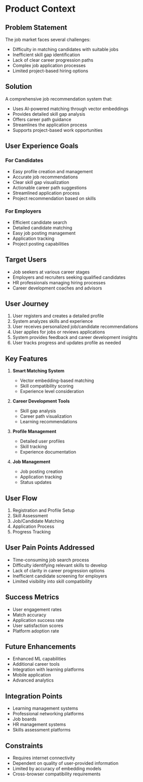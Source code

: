# Product Context

## Problem Statement
The job market faces several challenges:
- Difficulty in matching candidates with suitable jobs
- Inefficient skill gap identification
- Lack of clear career progression paths
- Complex job application processes
- Limited project-based hiring options

## Solution
A comprehensive job recommendation system that:
- Uses AI-powered matching through vector embeddings
- Provides detailed skill gap analysis
- Offers career path guidance
- Streamlines the application process
- Supports project-based work opportunities

## User Experience Goals
### For Candidates
- Easy profile creation and management
- Accurate job recommendations
- Clear skill gap visualization
- Actionable career path suggestions
- Streamlined application process
- Project recommendation based on skills

### For Employers
- Efficient candidate search
- Detailed candidate matching
- Easy job posting management
- Application tracking
- Project posting capabilities

## Target Users
- Job seekers at various career stages
- Employers and recruiters seeking qualified candidates
- HR professionals managing hiring processes
- Career development coaches and advisors

## User Journey
1. User registers and creates a detailed profile
2. System analyzes skills and experience
3. User receives personalized job/candidate recommendations
4. User applies for jobs or reviews applications
5. System provides feedback and career development insights
6. User tracks progress and updates profile as needed

## Key Features
1. **Smart Matching System**
   - Vector embedding-based matching
   - Skill compatibility scoring
   - Experience level consideration

2. **Career Development Tools**
   - Skill gap analysis
   - Career path visualization
   - Learning recommendations

3. **Profile Management**
   - Detailed user profiles
   - Skill tracking
   - Experience documentation

4. **Job Management**
   - Job posting creation
   - Application tracking
   - Status updates

## User Flow
1. Registration and Profile Setup
2. Skill Assessment
3. Job/Candidate Matching
4. Application Process
5. Progress Tracking

## User Pain Points Addressed
- Time-consuming job search process
- Difficulty identifying relevant skills to develop
- Lack of clarity in career progression options
- Inefficient candidate screening for employers
- Limited visibility into skill compatibility

## Success Metrics
- User engagement rates
- Match accuracy
- Application success rate
- User satisfaction scores
- Platform adoption rate

## Future Enhancements
- Enhanced ML capabilities
- Additional career tools
- Integration with learning platforms
- Mobile application
- Advanced analytics

## Integration Points
- Learning management systems
- Professional networking platforms
- Job boards
- HR management systems
- Skills assessment platforms

## Constraints
- Requires internet connectivity
- Dependent on quality of user-provided information
- Limited by accuracy of embedding models
- Cross-browser compatibility requirements 